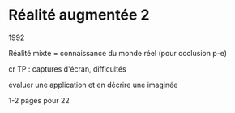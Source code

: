 # Réalité augmentée 2

1992

Réalité mixte = connaissance du monde réel (pour occlusion p-e)

cr TP : captures d'écran, difficultés

évaluer une application et en décrire une imaginée

1-2 pages pour 22

